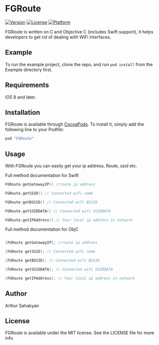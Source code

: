 # FGRoute

[![Version](https://img.shields.io/cocoapods/v/FGRoute.svg?style=flat)](http://cocoapods.org/pods/FGRoute)
[![License](https://img.shields.io/cocoapods/l/FGRoute.svg?style=flat)](http://cocoapods.org/pods/FGRoute)
[![Platform](https://img.shields.io/cocoapods/p/FGRoute.svg?style=flat)](http://cocoapods.org/pods/FGRoute)

FGRoute is written on C and Objective C (includes Swift support), it helps developers to get rid of dealing with WiFi interfaces.

## Example

To run the example project, clone the repo, and run `pod install` from the Example directory first.

## Requirements

iOS 8 and later.

## Installation

FGRoute is available through [CocoaPods](http://cocoapods.org). To install
it, simply add the following line to your Podfile:

```ruby
pod "FGRoute"
```

## Usage

With FGRoute you can easily get your ip address, Route, ssid etc.

Full method documentation for Swift

```swift
FGRoute.getGatewayIP() //route ip address

FGRoute.getSSID() // Connected wifi name

FGRoute.getBSSID() // Connected wifi BSSID

FGRoute.getSSIDDATA() // Connected wifi SSIDDATA

FGRoute.getIPAddress() // Your local ip address in network
```

Full method documentation for ObjC

```objective-c

[FGRoute getGatewayIP]; //route ip address

[FGRoute getSSID]; // Connected wifi name

[FGRoute getBSSID]; // Connected wifi BSSID

[FGRoute getSSIDDATA]; // Connected wifi SSIDDATA

[FGRoute getIPAddress]; // Your local ip address in network
```

## Author

Arthur Sahakyan

## License

FGRoute is available under the MIT license. See the LICENSE file for more info.
